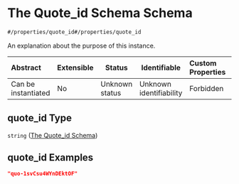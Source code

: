 # The Quote_id Schema Schema

```txt
#/properties/quote_id#/properties/quote_id
```

An explanation about the purpose of this instance.


| Abstract            | Extensible | Status         | Identifiable            | Custom Properties | Additional Properties | Access Restrictions | Defined In                                                                  |
| :------------------ | ---------- | -------------- | ----------------------- | :---------------- | --------------------- | ------------------- | --------------------------------------------------------------------------- |
| Can be instantiated | No         | Unknown status | Unknown identifiability | Forbidden         | Allowed               | none                | [quotes.schema.json\*](../../out/quotes.schema.json "open original schema") |

## quote_id Type

`string` ([The Quote_id Schema](quotes-properties-the-quote_id-schema.md))

## quote_id Examples

```json
"quo-1svCsu4WYnDEktOF"
```
